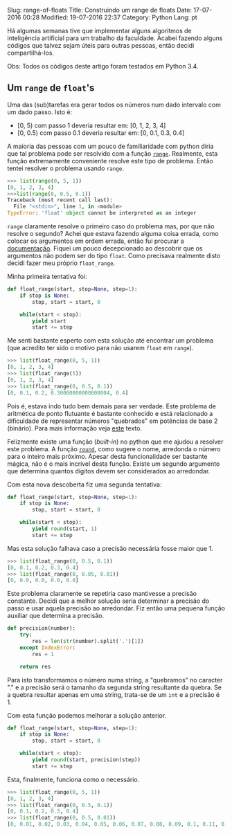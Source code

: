 Slug: range-of-floats
Title: Construindo um range de floats
Date: 17-07-2016 00:28
Modified: 19-07-2016 22:37
Category: Python
Lang: pt

Há algumas semanas tive que implementar alguns algoritmos de inteligência
artificial para um trabalho da faculdade. Acabei fazendo alguns códigos
que talvez sejam úteis para outras pessoas, então decidi compartilhá-los.

Obs: Todos os códigos deste artigo foram testados em Python 3.4.

## Um `range` de `float`'s
Uma das (sub)tarefas era gerar todos os números num dado intervalo
com um dado passo. Isto é:

* [0, 5) com passo 1 deveria resultar em: [0, 1, 2, 3, 4]
* [0, 0.5) com passo 0.1 deveria resultar em: [0, 0.1, 0.3, 0.4]

A maioria das pessoas com um pouco de familiaridade com python diria
que tal problema pode ser resolvido com a função  [`range`](https://docs.python.org/3.4/library/functions.html?highlight=range#func-range). Realmente,
esta função extremamente conveniente resolve este tipo de problema.
Então tentei resolver o problema usando `range`.
```python
>>> list(range(0, 5, 1))
[0, 1, 2, 3, 4]
>>>list(range(0, 0.5, 0.1))
Traceback (most recent call last):
  File "<stdin>", line 1, in <module>
TypeError: 'float' object cannot be interpreted as an integer
```

`range` claramente resolve o primeiro caso do problema mas, por que não
resolve o segundo? Achei que estava fazendo alguma coisa errada, como
colocar os argumentos em ordem errada, então fui procurar a
[documentação](https://docs.python.org/3.4/library/stdtypes.html?highlight=range#range).
Fiquei um pouco decepcionado ao descobrir que os argumentos não podem
ser do tipo `float`. Como precisava realmente disto decidi fazer meu
próprio `float_range`.

Minha primeira tentativa foi:
```python
def float_range(start, stop=None, step=1):
    if stop is None:
        stop, start = start, 0

    while(start < stop):
        yield start
        start += step
```
Me senti bastante esperto com esta solução até encontrar um problema
(que acredito ter sido o motivo para não usarem `float` em `range`).
```python
>>> list(float_range(0, 5, 1))
[0, 1, 2, 3, 4]
>>> list(float_range(5))
[0, 1, 2, 3, 4]
>>> list(float_range(0, 0.5, 0.1))
[0, 0.1, 0.2, 0.30000000000000004, 0.4]
```
Pois é, estava indo tudo bem demais para ser verdade. Este problema de
aritmética de ponto flutuante é bastante conhecido e está relacionado
a dificuldade de representar números "quebrados" em potências de base
2 (binário). Para mais informação veja [este](http://stackoverflow.com/a/588014)
texto.

Felizmente existe uma função (_built-in_) no python que me ajudou a
resolver este problema. A função [`round`](https://docs.python.org/3/library/functions.html?highlight=round#round), como sugere o nome, arredonda
o número para o inteiro mais próximo. Apesar desta funcionalidade ser
bastante mágica, não é o mais incrível desta função. Existe um segundo
argumento que determina quantos dígitos devem ser considerados ao arredondar.

Com esta nova descoberta fiz uma segunda tentativa:
```python
def float_range(start, stop=None, step=1):
    if stop is None:
        stop, start = start, 0

    while(start < stop):
        yield round(start, 1)
        start += step
```
Mas esta solução falhava caso a precisão necessária fosse maior que 1.
```python
>>> list(float_range(0, 0.5, 0.1))
[0, 0.1, 0.2, 0.3, 0.4]
>>> list(float_range(0, 0.05, 0.01))
[0, 0.0, 0.0, 0.0, 0.0]
```
Este problema claramente se repetiria caso mantivesse a precisão constante.
Decidi que a melhor solução seria determinar a precisão do passo e
usar aquela precisão ao arredondar. Fiz então uma pequena função auxiliar
que determina a precisão.
```python
def precision(number):
    try:
        res = len(str(number).split('.')[1])
    except IndexError:
        res = 1

    return res
```
Para isto transformamos o número numa string, a "quebramos" no caracter
"." e a precisão será o tamanho da segunda string resultante da quebra.
Se a quebra resultar apenas em uma string, trata-se de um `int` e a precisão é 1.

Com esta função podemos melhorar a solução anterior.
```python
def float_range(start, stop=None, step=1):
    if stop is None:
        stop, start = start, 0

    while(start < stop):
        yield round(start, precision(step))
        start += step
```
Esta, finalmente, funciona como o necessário.
```python
>>> list(float_range(0, 5, 1))
[0, 1, 2, 3, 4]
>>> list(float_range(0, 0.5, 0.1))
[0, 0.1, 0.2, 0.3, 0.4]
>>> list(float_range(0, 0.5, 0.01))
[0, 0.01, 0.02, 0.03, 0.04, 0.05, 0.06, 0.07, 0.08, 0.09, 0.1, 0.11, 0.12, 0.13, 0.14, 0.15, 0.16, 0.17, 0.18, 0.19, 0.2, 0.21, 0.22, 0.23, 0.24, 0.25, 0.26, 0.27, 0.28, 0.29, 0.3, 0.31, 0.32, 0.33, 0.34, 0.35, 0.36, 0.37, 0.38, 0.39, 0.4, 0.41, 0.42, 0.43, 0.44, 0.45, 0.46, 0.47, 0.48, 0.49]
```
